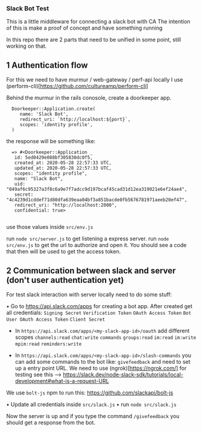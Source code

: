 
### Slack Bot Test

This is a little middleware for connecting a slack bot with CA
The intention of this is make a proof of concept and have something running

In this repo there are 2 parts that need to be unified in some point, still working on that.

## 1 Authentication flow

For this we need to have murmur / web-gateway / perf-api locally I use (perform-cli)[https://github.com/cultureamp/perform-cli]

Behind the murmur in the rails conosole, create a doorkeeper app.

```
  Doorkeeper::Application.create(
     name: 'Slack Bot',
     redirect_uri: `http://localhost:${port}`,
     scopes: 'identity profile',
  )
```

the response will be something like: 

```
  => #<Doorkeeper::Application _
   id: 5ed0429e088bf305830dc0f5,
   created_at: 2020-05-28 22:57:33 UTC,
   updated_at: 2020-05-28 22:57:33 UTC,
   scopes: "identity profile",
   name: "Slack Bot",
   uid: "049af6c95327a3f8c6a9e7f7adcc9d197bcaf45cad31d12ea319021e6ef24ae4",
   secret: "4c4239d1cddef71d80dfa639eaa04bf3a851bacde0fb5676781971aeeb20ef47",
   redirect_uri: "http://localhost:2000", 
   confidential: true>
 
```

use those values inside `src/env.js`

run `node src/server.js` to get listening a express server.
run `node src/env.js` to get the url to authorize and open it.
You should see a code that then will be used to get the access token. 

## 2 Communication between slack and server (don't user authentication yet)

For test slack interaction with server  locally need to do some stuff:

• Go to https://api.slack.com/apps for creating a bot app.
After created get all credentials: 
`Signing Secret`
`Verification Token` 
`OAuth Access Token` 
`Bot User OAuth Access Token`
`Client Secret`

- In `https://api.slack.com/apps/<my-slack-app-id>/oauth` add different scopes
`channels:read`
`chat:write`
`commands`
`groups:read`
`im:read`
`im:write`
`mpim:read`
`reminders:write` 

- In `https://api.slack.com/apps/<my-slack-app-id>/slash-commands` you can add some commands to the bot like:
`givefeedback` and need to set up a entry point URL. We need to use (ngrok)[https://ngrok.com/] for testing
see this --> https://slack.dev/node-slack-sdk/tutorials/local-development#what-is-a-request-URL

We use `bolt-js` npm to run this: https://github.com/slackapi/bolt-js 

• Update all credentials inside `src/slack.js`
• run `node src/slack.js` 

Now the server is up and if you type the command `/givefeedback` you should get a response from the bot.
